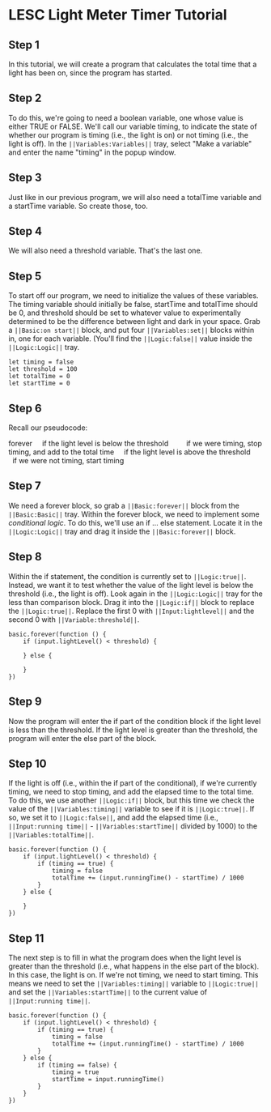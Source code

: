 # LESC Light Meter Timer Tutorial

## Step 1

In this tutorial, we will create a program that calculates the total time that a light has been on, since the program has started. 

## Step 2

To do this, we're going to need a boolean variable, one whose value is either TRUE or FALSE. We'll call our variable timing, to indicate the state of whether our program is timing (i.e., the light is on) or not timing (i.e., the light is off). In the ``||Variables:Variables||`` tray, select "Make a variable" and enter the name "timing" in the popup window.

## Step 3

Just like in our previous program, we will also need a totalTime variable and a startTime variable. So create those, too. 

## Step 4

We will also need a threshold variable. That's the last one.

## Step 5

To start off our program, we need to initialize the values of these variables. The timing variable should initially be false, startTime and totalTime should be 0, and threshold should be set to whatever value to experimentally determined to be the difference between light and dark in your space. Grab a ``||Basic:on start||`` block, and put four ``||Variables:set||`` blocks within in, one for each variable. (You'll find the ``||Logic:false||`` value inside the ``||Logic:Logic||`` tray.

```blocks
let timing = false
let threshold = 100
let totalTime = 0
let startTime = 0
```

## Step 6

Recall our pseudocode:

forever
    if the light level is below the threshold
        if we were timing, stop timing, and add to the total time
    if the light level is above the threshold
        if we were not timing, start timing
        
## Step 7

We need a forever block, so grab a ``||Basic:forever||`` block from the ``||Basic:Basic||`` tray. Within the forever block, we need to implement some *conditional logic*. To do this, we'll use an if ... else statement. Locate it in the ``||Logic:Logic||`` tray and drag it inside the ``||Basic:forever||`` block.

## Step 8

Within the if statement, the condition is currently set to ``||Logic:true||``. Instead, we want it to test whether the value of the light level is below the threshold (i.e., the light is off). Look again in the ``||Logic:Logic||`` tray for the less than comparison block. Drag it into the ``||Logic:if||`` block to replace the ``||Logic:true||``. Replace the first 0 with ``||Input:lightlevel||`` and the second 0 with ``||Variable:threshold||``.

```
basic.forever(function () {
    if (input.lightLevel() < threshold) {

    } else {
    
    }
})
```

## Step 9 

Now the program will enter the if part of the condition block if the light level is less than the threshold. If the light level is greater than the threshold, the program will enter the else part of the block.

## Step 10

If the light is off (i.e., within the if part of the conditional), if we're currently timing, we need to stop timing, and add the elapsed time to the total time. To do this, we use another ``||Logic:if||`` block, but this time we check the value of the ``||Variables:timing||`` variable to see if it is ``||Logic:true||``. If so, we set it to ``||Logic:false||``, and add the elapsed time (i.e., ``||Input:running time||`` - ``||Variables:startTime||`` divided by 1000) to the ``||Variables:totalTime||``. 

```
basic.forever(function () {
    if (input.lightLevel() < threshold) {
        if (timing == true) {
            timing = false
            totalTime += (input.runningTime() - startTime) / 1000
        }
    } else {
    
    }
})
```

## Step 11

The next step is to fill in what the program does when the light level is greater than the threshold (i.e., what happens in the else part of the block). In this case, the light is on. If we're not timing, we need to start timing. This means we need to set the ``||Variables:timing||`` variable to ``||Logic:true||`` and set the ``||Variables:startTime||`` to the current value of ``||Input:running time||``.

```
basic.forever(function () {
    if (input.lightLevel() < threshold) {
        if (timing == true) {
            timing = false
            totalTime += (input.runningTime() - startTime) / 1000
        }
    } else {
        if (timing == false) {
            timing = true
            startTime = input.runningTime()
        }
    }
})
```
